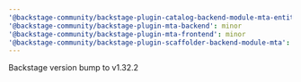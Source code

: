 ```yaml
---
'@backstage-community/backstage-plugin-catalog-backend-module-mta-entity-provider': minor
'@backstage-community/backstage-plugin-mta-backend': minor
'@backstage-community/backstage-plugin-mta-frontend': minor
'@backstage-community/backstage-plugin-scaffolder-backend-module-mta': minor
---
```


Backstage version bump to v1.32.2
